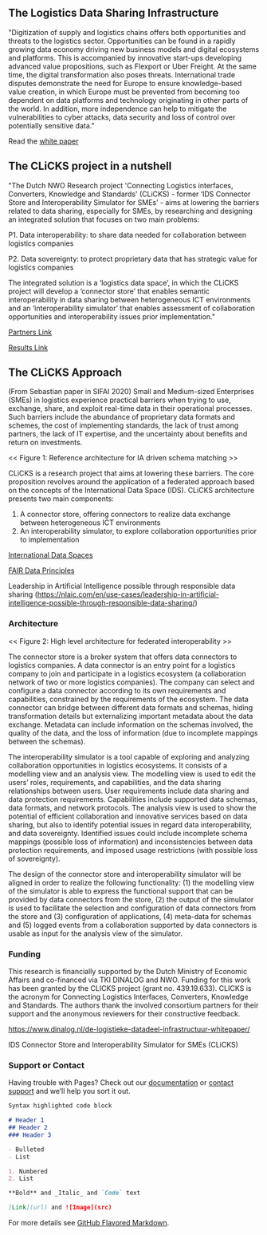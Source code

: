## The Logistics Data Sharing Infrastructure
"Digitization of supply and logistics chains offers both opportunities and threats to the logistics sector. Opportunities can be found in a rapidly growing data economy driving new business models and digital ecosystems and platforms. This is accompanied by innovative start-ups developing advanced value propositions, such as Flexport or Uber Freight. At the same time, the digital transformation also poses threats. International trade disputes demonstrate the need for Europe to ensure knowledge-based value creation, in which Europe must be prevented from becoming too dependent on data platforms and technology originating in other parts of the world. In addition, more independence can help to mitigate the vulnerabilities to cyber attacks, data security and loss of control over potentially sensitive data."

Read the [white paper](https://www.dinalog.nl/wp-content/uploads/2020/08/Dinalog_Whitepaper-Data-Infrastructure_DEF.pdf)

## The CLiCKS project in a nutshell
"The Dutch NWO Research project 'Connecting Logistics interfaces, Converters, Knowledge and Standards' (CLiCKS) - former ‘IDS Connector Store and Interoperability Simulator for SMEs’ - aims at lowering the barriers related to data sharing, especially for SMEs, by researching and designing an integrated solution that focuses on two main problems:

P1. Data interoperability: to share data needed for collaboration between logistics companies

P2. Data sovereignty: to protect proprietary data that has strategic value for logistics companies

The integrated solution is a ‘logistics data space’, in which the CLiCKS project will develop a ‘connector store’ that enables semantic interoperability in data sharing between heterogeneous ICT environments and an ‘interoperability simulator’ that enables assessment of collaboration opportunities and interoperability issues prior implementation."

[Partners Link](/partners)

[Results Link](/results)

## The CLiCKS Approach
(From Sebastian paper in SIFAI 2020)
Small and Medium-sized Enterprises (SMEs) in logistics experience practical barriers when trying to use, exchange, share, and exploit real-time data in their operational processes. Such barriers include the abundance of proprietary data formats and schemes, the cost of implementing standards, the lack of trust among partners, the lack of IT expertise, and the uncertainty about benefits and return on investments. 

<< Figure 1: Reference architecture for IA driven schema matching >> 

CLiCKS is a research project that aims at lowering these barriers. The core proposition revolves around the application of a federated approach based on the concepts of the International Data Space (IDS). CLiCKS  architecture presents two main components: 
1. A connector store, offering connectors to realize data exchange between heterogeneous ICT environments
2. An interoperability simulator, to explore collaboration opportunities prior to implementation 

[International Data Spaces](https://www.internationaldataspaces.org/)

[FAIR Data Principles](https://www.go-fair.org/fair-principles/)

Leadership in Artificial Intelligence possible through responsible data sharing (https://nlaic.com/en/use-cases/leadership-in-artificial-intelligence-possible-through-responsible-data-sharing/)

### Architecture 

<< Figure 2: High level architecture for federated interoperability >> 

The connector store is a broker system that offers data connectors to logistics companies. A data connector is an entry point for a logistics company to join and participate in a logistics ecosystem (a collaboration network of two or more logistics companies). The company can select and configure a data connector according to its own requirements and capabilities, constrained by the requirements of the ecosystem. The data connector can bridge between different data formats and schemas, hiding transformation details but externalizing important metadata about the data exchange. Metadata can include information on the schemas involved, the quality of the data, and the loss of information (due to incomplete mappings between the schemas).

The interoperability simulator is a tool capable of exploring and analyzing collaboration opportunities in logistics ecosystems. It consists of a modelling view and an analysis view. The modelling view is used to edit the users’ roles, requirements, and capabilities, and the data sharing relationships between users. User requirements include data sharing and data protection requirements. Capabilities include supported data schemas, data formats, and network protocols. The analysis view is used to show the potential of efficient collaboration and innovative services based on data sharing, but also to identify potential issues in regard data interoperability, and data sovereignty. Identified issues could include incomplete schema mappings (possible loss of information) and inconsistencies between data protection requirements, and imposed usage restrictions (with possible loss of sovereignty).

The design of the connector store and interoperability simulator will be aligned in order to realize the following functionality: (1) the modelling view of the simulator is able to express the functional support that can be provided by data connectors from the store, (2) the output of the simulator is used to facilitate the selection and configuration of data connectors from the store and (3) configuration of applications, (4) meta-data for schemas and (5) logged events from a collaboration supported by data connectors is usable as input for the analysis view of the simulator.

### Funding 

This research is financially supported by the Dutch Ministry of Economic Affairs and co-financed via TKI DINALOG and NWO. Funding for this work has been granted by the CLICKS project (grant no. 439.19.633). CLICKS is the acronym for Connecting Logistics Interfaces, Converters, Knowledge and Standards. The authors thank the involved consortium partners for their support and the anonymous reviewers for their constructive feedback.

https://www.dinalog.nl/de-logistieke-datadeel-infrastructuur-whitepaper/

IDS Connector Store and Interoperability Simulator for SMEs (CLiCKS)

### Support or Contact

Having trouble with Pages? Check out our [documentation](https://docs.github.com/categories/github-pages-basics/) or [contact support](https://github.com/contact) and we’ll help you sort it out.


```markdown
Syntax highlighted code block

# Header 1
## Header 2
### Header 3

- Bulleted
- List

1. Numbered
2. List

**Bold** and _Italic_ and `Code` text

[Link](url) and ![Image](src)
```

For more details see [GitHub Flavored Markdown](https://guides.github.com/features/mastering-markdown/).

